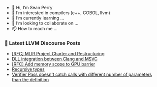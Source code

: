 - 👋 Hi, I’m Sean Perry
- 👀 I’m interested in compilers (c++, COBOL, llvm)
- 🌱 I’m currently learning ...
- 💞️ I’m looking to collaborate on ...
- 📫 How to reach me ...

<!---
s66perry/s66perry is a ✨ special ✨ repository because its `README.md` (this file) appears on your GitHub profile.
You can click the Preview link to take a look at your changes.
--->
### 📕 Latest LLVM Discourse Posts

<!-- DISCOURSE-LLVM:START -->
- [[RFC] MLIR Project Charter and Restructuring](https://discourse.llvm.org/t/rfc-mlir-project-charter-and-restructuring/82896#post_13)
- [DLL integration between Clang and MSVC](https://discourse.llvm.org/t/dll-integration-between-clang-and-msvc/82881#post_9)
- [[RFC] Add memory scope to GPU barrier](https://discourse.llvm.org/t/rfc-add-memory-scope-to-gpu-barrier/81021?page=2#post_22)
- [Recursive types](https://discourse.llvm.org/t/recursive-types/82707#post_7)
- [Verifier Pass doesn&#39;t catch calls with different number of parameters than the definition](https://discourse.llvm.org/t/verifier-pass-doesnt-catch-calls-with-different-number-of-parameters-than-the-definition/82925#post_2)
<!-- DISCOURSE-LLVM:END -->
